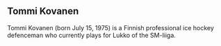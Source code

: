 ## Tommi Kovanen

Tommi Kovanen (born July 15, 1975) is a Finnish professional ice hockey defenceman who currently plays for Lukko of the SM-liiga.